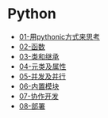 # Python

- [01-用pythonic方式来思考]()
- [02-函数]()
- [03-类和继承]()
- [04-元类及属性]()
- [05-并发及并行]()
- [06-内置模块]()
- [07-协作开发]()
- [08-部署]()
